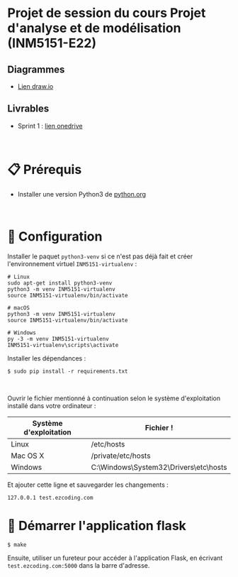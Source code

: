 # Projet de session du cours Projet d'analyse et de modélisation (INM5151-E22)

## Diagrammes
- [Lien draw.io](https://viewer.diagrams.net/?tags=%7B%7D&highlight=0000ff&edit=_blank&layers=1&nav=1&title=INM5151.drawio#R%3Cmxfile%20pages%3D%222%22%3E%3Cdiagram%20id%3D%22C5RBs43oDa-KdzZeNtuy%22%20name%3D%22Page-1%22%3E7V1dc5s4FP01ftkZZ%2Fg2foztNG3X6aZO27RPHdXINhtAXpCTuL9%2BBQgwSMa4xkBrPcW6CAE6R%2BdeXYTSU8fu660P1qs7ZEGnp0jWa0%2Bd9BRFllWT%2FAkt29iiS2psWPq2RStlhgf7J6RGiVo3tgWDXEWMkIPtdd44R54H5zhnA76PXvLVFsjJX3UNlpAxPMyBw1ofbQuvYqupDDL7W2gvV8mVZWMYH3FBUpk%2BSbACFnrZMak3PXXsI4TjX%2B7rGDph5yX98vhu%2B%2BhMn4zb9x%2BD%2F8Dn0d%2BfPnzpx429OeaU9BF86OFfbvrpeoy%2FPk1v33pb959ba%2FTybXTTV3X6bHibdBi0SP%2FRIvLxCi2RB5ybzDry0cazYNisREpZnSlCa2KUifFfiPGWkgFsMCKmFXYdepQ8hr%2F9Ss%2BPCt%2FCwpWeFCevuwcn27RkXYeUIEUPeTC2vLEdhx6v2E%2B0PwO08efJQ998%2Bvx0NxurP%2BTJzNdnDy%2B60jcoXYG%2FhLikExOqhz23QzoKwy1ELiRPQSr40AHYfs4zE1CCL9N69FTyqGC7U2GNbA8HOy3fhwZSgY5VdUDvg45UTcoRgvyIW0xKO7eWmSLS8AkEvmzdyd17b%2FlhofYX1nq4fQv7lD%2FPwNnQx5Kurv7ikmoKfhBtyREBOPbSI7%2FnBDDoE8Mz9LFNBu81PeDalhVzDgb2T%2FAjai%2BEmnYGaVwf9fQJF%2FxSxlO9oU1mozy8A%2FhaCiM92peuTFmXc32ecOs4pBkozUKjar4BtFgEhJF5cGuB02DglC8CS%2BlqYAz1WqFMm5HPAF6ZXu2Ad225tmcH2AcYbnwGyeDFdh0QCekCeThRfakKmjjU%2BtF8ZTvWFGzRJsQpwGD%2BlJRGK%2BTbP0mzIGEIOexj6hRUKVfjITyTXjqiB7xPwJdT0xQEmNaZI8cB68COEQ%2BruESlbW%2BEMEZu0lDOT6XuOypgHz2lAYF8tO%2BoziwzL8qqRssvWTAiG9S2ygUi0kGqzULSe0vSB5kT0ArXMznXG3Cupxj5ywGH4O4R3ozCXgzOITYKw1dSvchR0s14h48OXOC9bAzWYG57y2lUZ6Jllhl9ztCEyLkLJ2LCiigS9CKmYID3KtKIdNc4jE6INiljUpazciRXaxIDjZEXjjM7Yg8kTH2BIVvLSEjFkx%2B5lI7ww%2BxL4K%2FItiL6u2TLwX4sxiqDsUfGpwC5TpB1o2WQNQZkF%2BHvFvy%2BBkEABdq1om0qzaHNvWOZHdOfse3YwVFBhtJAkEG64DKCjOLUT1bOG2WkfiW5XtWo5rxRBp%2Bu7BRVhBnlmpSO8MqipDTogri3rLA%2BSAQatcOst%2B572DmuCDXOh%2FfAbA5vfmrVYCBtJD9dnmfO8tdZyvpbbye3vSd%2FfZz7381Pl%2BaddxPUpcDXnKBm0paang8L0kRc0kR8p%2FSsjBr7M90nBAP8Lhsw%2BtHxfHUyAurIcQ41tZDjpHp%2BIu59JZ8F1%2FMN1JLx5HeOycDZ5Xx1fVj2QzAHaj3oyflRm0bMDeAnMfg9bInjG6u9a9Nl3bmYSzY%2Flzx3xrqjc0n%2BCyetnXDk18KN870u5w%2FmIRuONPS%2B%2FLQYc8iK0OZfKnhCfdpVH71qJsv848WHk%2BIQiawDAdewMv9aSGTxUWbTldjGvkht1Ax0k6ksfiyhilhi%2FyjgpDZKge9ILKFwJjRoE%2FQDEVB0JKAweAtiLjSgYJNhwtUcdDVHJGu6ElOo%2FKSYcDURnslXCYdcjVL7tPXXlnkXFMZUCuv%2BDyTlC%2FVPXhZe2qk70nLzCv25PRdJvTa8oFIkgV7RLf1ZST3u6jWJYeRFfgLDH8dKVXGUuxWHK4z%2BfNyQYMBGntCfFvRHE%2FKzT35EbFYyjNWq8qN0S37YJbKz6KXmcE2mKCIE6oAEydJlrpHlTxAVIUL7B7NZVYS6MUHUB7%2FDBJFduTOFkUQORIjWjj4ORYxGzl1Bc3ynTT7ev9viRyx%2FkGf3b5IpYukyM5okPdMKs1A9g5iRckqLMXKQn6nggkhgwXQ2shQ0Q%2BOQReFhV0KVqhEXFyE238Rd13nRIOkSC5LaJEjspFwMoxxCBgehRocRO2%2BRxTAqgmS0PIzYdUACJOatCOfL90ZBYpfxCJCYmUnbIHG2u7l4kBSpABJnwUSjILGrFARI6QfeaTar7diuypc4FwVRMWwYDFqO7dhl7heOUDEDwVO6ZiexIs9wQOeGnNi7WYjYOey9j5akYwPxbrmdxKVR9IWX%2BWKHT1fO%2Flv2MwSbfbJycWs8y0d5J9d48nNrrO9YlwiTgPskuJv8eoR%2Fyy1tjNG1VWulmwGde78LxvOYhS%2Fn9%2Bx3UZu6c6bGlx0v6kXfbOgtx4tiXlwM16SOQZR8BtOSlMpdkVJ%2B51T%2BOsKsW3NPe5FV8YVwK5vDlNKwls1hBqZm5EdZXDrR4Q1zbSY5v1r3ieGjyc66O7LPz5mhDPel17Vcr2unIZnw4Ry70pcqSP5TIHftiGWwXciWVP4e9rfOlpBi9o964urZvztSb%2F4H%3C%2Fdiagram%3E%3Cdiagram%20id%3D%22nXIv9u4ZIcPf1qvrwy5a%22%20name%3D%22Page-2%22%3E7Vpbc5s6EP41PCaDwDj4MbaT04dkptOcnrbnJaMYGetUII%2BQY9Nff1YgLkJx4lvjJPWMPcMui27fp13tguOPktVfAs9ntzwizPHcWNDI8ceO5yH4g2KOY2IolMUd%2FVUpXa1d0IhkhqHknEk6N5UTnqZkIg0dFoIvTbMpZ%2FYw7iaYEUv7jUZyVmrDwG30nwiNZ1VHyNV3ElwZa0U2wxFftlT%2BleOPBOeyvEpWI8LUylTrUj53veZuPTBBUrnJA2ya%2F518vZb9b6v7f2%2FH%2F8RhcHmmW3nEbKEn%2FFVSRjMsyULoccu8WoxsSROGU5CGU57KO30HpjLEjMYpXE9gNESA4pEISWEdL%2FUNyeegncwoi25wzhdqzJnEk5%2BVNJxxQX9Bs5jBLQQKuC2kZoDXNyzu1JOgdkErSAY2n6uFQLXqBmdS20w4Y3ie0YdiwMokwSKm6ZBLyZOqIb5IIxJpqcarEKTgP2sGqOf1wsEsyWotIqjGGdhPeEKkyMGkeuBCUyPXck%2FLy4ZpqK91M5NlmtCazHHddt3dFyA%2FTmOYb92f5%2B%2FYHyy%2B0R1mgHEKHBmqFcvatIOL1lQbVUHGLYjpWcRMAacuIWHtZYt8jEzlWuplczyhaXxT2Ix7jeaLnqhScXh2ygrYZzSKSFrQQmKJS%2BYoLsw5TWWxEsEQfrBeI%2Fc8cAIY0Ahk1MjwU%2BZCjngKDMK04AUBWi6JouZzjJvJhOnLjai2fnvb%2FMtNWLeFv802A%2FdtQfYtkOfCGfnO5eAE9qHBDrwjg92zwJ7whRBUnQZOSB8Q6YvwyEgHFtJqU4cDuYgoholteKxwT8eKnY4VPTPK%2B%2F0No3zlIbY7VKDOocIP3%2B6hov9EvOExoJpRnn44L7S7fwne9rHhwvYvXexIGl2qZA%2BkB8bVnh6CSm965JbiNWWVL35hV5pbmESQIuq%2BCHvgy6tGMSwUcKPiiVKtqPyungXgSulH1RJcj1dtITeCg%2BrpeS8As4YoOiHbo%2FkUfIIwLOmj2ecz%2FuCzYutaz%2BP5vtlCOVT9UDtV7bRjNRR08h3w4DGRVkMAOc5bZnozrR0vCjq%2BCxkpNFyULR7UCQ0s9l5GCU2p2sPbZN2vER4D9%2BOFRy%2FcMT76OyXdfjccPxUfL95GfKzKCu%2FHs6Yw4ZZrVeIP3XIhNM61kPJ6HMDxahopL%2FZWoWsN%2FMhee%2FBqXtvresFBh%2BhvzW3XO%2FZpt23boy3tu%2B37L9h7HXsv%2BP1hBNml2xFP5pJsGj9OVdvd4kfg9w20N6%2Fa7hZA3lPVFtllW7D%2FaInVby%2FvvPGyLbLrtqd67cFhPnrBFtkV24TL%2B4jcz3GW2XHmhPdeeB%2B9bIvsuq3g7ITzgXFGbu%2FYQPctTNuJFyzdjMc8xaydfZmr1tjccAV0cbj6j0iZ65MfXkjeLGidj313WulYkU81ids%2BuVqTlGoLMwl1DpeX6dhXpjIvBkmbBRsna%2FtBbNdI0ZOg3%2BAHwkygXkwKEtikJSfUgX3tJh3XC6%2B%2FxdGWTv1JzE67q%2F%2Fs6dw9D8NwYByYNWJ7ZskV8LrR%2BqhbtcCn04xIC7hDHKrDPxTLM%2Fd8gKo8Nzdh2BPNfgfM8NXAtMu%2FtyR5EBun7a9S9vU%2BXtreqU31Nn1NuVvS%2Fp7eitY7%2BN1UfY9bmUWvV5o9676rGOz4Rg11SpS97heEh3qjtqaftePqlFp7vb3ewIHYfFBbmjffHPtX%2FwM%3D%3C%2Fdiagram%3E%3C%2Fmxfile%3E)

## Livrables
- Sprint 1 : [lien onedrive](https://uqam-my.sharepoint.com/:w:/g/personal/ah591042_ens_uqam_ca/ETcwf4u95yFNg6ebJy5oz84BP-2_NFEGWdjY2TD9nrHHlQ?e=9FBLzQ)

<br>

# :clipboard: Prérequis
- Installer une version Python3 de [python.org](https://www.python.org/downloads/)

<br>

# :wrench: Configuration

Installer le paquet `python3-venv` si ce n'est pas déjà fait et créer l'environnement virtuel `INM5151-virtualenv` :

```
# Linux
sudo apt-get install python3-venv
python3 -m venv INM5151-virtualenv
source INM5151-virtualenv/bin/activate

# macOS
python3 -m venv INM5151-virtualenv
source INM5151-virtualenv/bin/activate

# Windows
py -3 -m venv INM5151-virtualenv
INM5151-virtualenv\scripts\activate
```

Installer les dépendances :
```
$ sudo pip install -r requirements.txt
```
<br>

Ouvrir le fichier mentionné à continuation selon le système d'exploitation installé dans votre ordinateur : 

| Système d'exploitation | Fichier !
|---|---|
| Linux | /etc/hosts |
| Mac OS X | /private/etc/hosts |
| Windows | C:\Windows\System32\Drivers\etc\hosts |

Et ajouter cette ligne et sauvegarder les changements :
```
127.0.0.1 test.ezcoding.com
```

# :rocket: Démarrer l'application flask
```
$ make
```
Ensuite, utiliser un fureteur pour accéder à l'application Flask, en écrivant `test.ezcoding.com:5000` dans la barre d'adresse.
